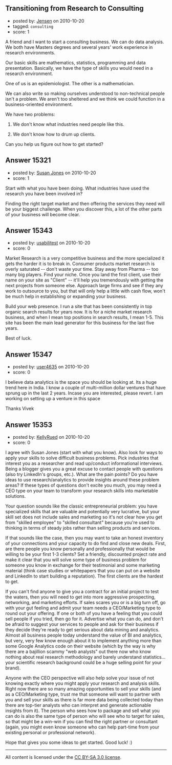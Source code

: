 ## Transitioning from Research to Consulting

- posted by: [Jensen](https://stackexchange.com/users/-1/4885-jensen) on 2010-10-20
- tagged: `consulting`
- score: 1

A friend and I want to start a consulting business.  We can do data analysis. We both have Masters degrees and several years' work experience in research environments.

Our basic skills are mathematics, statistics, programming and data presentation.  Basically, we have the type of skills you would need in a research environment.

One of us is an epidemiologist.  The other is a mathematician.

We can also write so making ourselves understood to non-technical people isn't a problem.  We aren't too sheltered and we think we could function in a business-oriented environment.

We have two problems:

1. We don't know what industries need people like this.

2. We don't know how to drum up clients.

Can you help us figure out how to get started?


## Answer 15321

- posted by: [Susan Jones](https://stackexchange.com/users/-1/2737-susan-jones) on 2010-10-20
- score: 1

Start with what you have been doing. What industries have used the research you have been involved in?

Finding the right target market and then offering the services they need will be your biggest challenge. When you discover this, a lot of the other parts of your business will become clear.


## Answer 15343

- posted by: [usabilitest](https://stackexchange.com/users/-1/3024-usabilitest) on 2010-10-20
- score: 0

Market Research is a very competitive business and the more specialized it gets the harder it is to break in. Consumer products market research is overly saturated -- don't waste your time. Stay away from Pharma -- too many big players. Find your niche. Once you land the first client, use their name on your site as "Client" -- it'll help you tremendously with getting the next projects from someone else. Approach large firms and see if they any work to outsource to you, but that will only help a little with cash flow, won't be much help in establishing or expanding your business.

Build your web presence. I run a site that has been consistently in top organic search results for years now. It is for a niche market research business, and when I mean top positions in search results, I mean 1-5. This site has been the main lead generator for this business for the last five years. 

Best of luck.





## Answer 15347

- posted by: [user4635](https://stackexchange.com/users/-1/4635-user4635) on 2010-10-20
- score: 0

I believe data analytics is the space you should be looking at. Its a huge trend here in India. I know a couple of multi-million dollar ventures that have sprung up in the last 2 years. Incase you are interested, please revert. I am working on setting up a venture in this space

Thanks
Vivek


## Answer 15353

- posted by: [KellyRued](https://stackexchange.com/users/-1/4887-kellyrued) on 2010-10-20
- score: 0

I agree with Susan Jones (start with what you know). Also look for ways to apply your skills to solve difficult business problems. Pick industries that interest you as a researcher and read up/conduct informational interviews. Being a blogger gives you a great excuse to contact people with questions (also try LinkedIn's groups, etc.). What are the pain points? Do you have ideas to use research/analytics to provide insights around these problem areas? If these types of questions don't excite you much, you may need a CEO type on your team to transform your research skills into marketable solutions.

Your question sounds like the classic entrepreneurial problem: you have specialized skills that are valuable and potentially very lucrative, but your skill set does not include sales and marketing so it's not clear how you get from "skilled employee" to "skilled consultant" because you're used to thinking in terms of steady jobs rather than selling products and services.

If that sounds like the case, then you may want to take an honest inventory of your connections and your capacity to do find and close new deals. First, are there people you know personally and professionally that would be willing to be your first 1-3 clients? Set a friendly, discounted project rate and make it clear that you will solve some type of business problem for someone you know in exchange for their testimonial and some marketing material (think case studies or whitepapers that you can put on a website and LinkedIn to start building a reputation). The first clients are the hardest to get.

If you can't find anyone to give you a contract for an initial project to test the waters, then you will need to get into more aggressive prospecting, networking, and marketing efforts. If sales scares you or is a big turn off, go with your gut feeling and admit your team needs a CEO/Marketing type to round out your offering. If one or both of you have a feeling that you could sell people if you tried, then go for it. Advertise what you can do, and don't be afraid to suggest your services to people and ask for their business if they decide they're ready to get serious about data mining and analytics. Almost all business people today understand the value of BI and analytics, but very, very few know enough about it to implement anything more than some Google Analytics code on their website (which by the way is why there are a bajillion scammy "web analysts" out there now who know nothing about real research methodology and barely understand statistics... your scientific research background could be a huge selling point for your brand).

Anyone with the CEO perspective will also help solve your issue of not knowing exactly where you might apply your research and analysis skills. Right now there are so many amazing opportunities to sell your skills (and as a CEO/Marketing type, trust me that someone will want to partner with you and sell your skills as there is far more data being collected today than there are top-tier analysts who can interpret and generate actionable insights from it). The person who sees how to package and sell what you can do is also the same type of person who will see who to target for sales, so that might be a win-win if you can find the right partner or consultant (again, you might even know someone who can help part-time from your existing personal or professional network). 

Hope that gives you some ideas to get started. Good luck! :)



---

All content is licensed under the [CC BY-SA 3.0 license](https://creativecommons.org/licenses/by-sa/3.0/).
